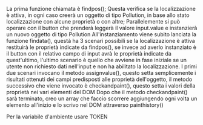 La prima funzione chiamata è findpos();
Questa verifica se la localizzazione è attiva, in ogni caso creerà un oggetto di tipo Pollution, in base allo stato localizzazione con alcune proprietà o con altre;
Parallelemente si può operare con il button che prenderà leggerà il valore input.value e instanzierà un nuovo oggetto di tipo Pollution
All'instanziamento viene subito lanciata la funzione findata(), questà ha 3 scenari possibili se la localizzazione è attiva restituirà le proprietà indicate da findpos(), se invece ad averlo instanziato è il button con il relativo campo di input avrà le proprietà indicate da quest'ultimo, l'ultimo scenario è quello che avviene in fase iniziale se un utente non richiesto dati nell'input e non ha abilitato la localizzazione.
I primi due scenari invocano il metodo assignvalue(), questo setta semplicemente i risultati ottenuti dei campi predisposti alle proprietà dell'oggetto, il metodo successivo che viene invocato è checkandpaint(), questo setta i valori della proprietà nei vari elementi del DOM
Dopo che il metodo checkandpaint() sarà terminato, creo un array che faccio scorrere aggiungendo ogni volta un elemento all'inizio e lo scrivo nel DOM attraverso painthistory()

Per la variabile d'ambiente usare TOKEN
